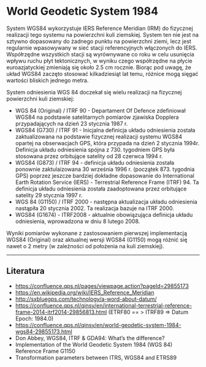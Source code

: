 # World Geodetic System 1984

System WGS84 wykorzystuje IERS Reference Meridian (IRM) do fizycznej realizacji tego systemu na powierzchni kuli ziemskiej. System ten nie jest na sztywno dopasowany do żadnego punktu na powierzchni ziemi, lecz jest regularnie wpasowywany w sieć stacji referencyjnych włączonych do IERS. Współrzędne wszystkich stacji są wyrównywane co roku w celu usunięcia wpływu ruchu płyt tektonicznych, w wyniku czego współrzędne na płycie euroazjatyckiej zmieniają się około 2.5 cm rocznie. Biorąc pod uwagę, że układ WGS84 zaczęto stosować kilkadziesiąt lat temu, różnice mogą sięgać wartości bliskich jednego metra.

System odniesienia WGS 84 doczekał się wielu realizacji na fizycznej powierzchni kuli ziemskiej:

- WGS 84 (Original) / ITRF 90 - Departament Of Defence zdefiniował WGS84 na podstawie satelitarnych pomiarów zjawiska Dopplera przypadających na dzień 23 stycznia 1987 r. 
- WGS84 (G730) / ITRF 91 - Inicjalna definicja układu odniesienia została zaktualizowana na podstawie fizycznej realizacji systemu WGS84 opartej na obserwacjach GPS, która przypada na dzień 2 stycznia 1994r. Definicja układu odniesienia spójna z 730. tygodniem GPS była stosowana przez orbitujące satelity od 28 czerwca 1994 r.
- WGS84 (G873) / ITRF 94 - definicja układu odniesienia została ponownie zaktulaizowana 30 września 1996 r. (początek 873. tygodnia GPS) poprzez jeszcze bardziej dokładne dopasowanie do International Earth Rotation Service (IERS) - Terrestrial Reference Frame (ITRF) 94. Ta definicja układu odniesienia została zaadoptowana przez orbitujące satelity 29 stycznia 1997 r.
- WGS 84 (G1150) / ITRF 2000 - następna aktualizacja układu odniesienia nastąpiła 20 stycznia 2002. Ta realizacja bazuje na ITRF 2000.
- WGS84 (G1674) - ITRF2008 - aktualnie obowiązująca definicja układu odniesienia, wprowadzona w dniu 8 lutego 2008.
  
Wyniki pomiarów wykonane z zastosowaniem pierwszej implementacją WGS84 (Original) oraz aktualnej wersji WGS84 (G1150) mogą różnić się nawet o 2 metry (w zależności od położenia na kuli ziemskiej).

***

## Literatura

- https://confluence.qps.nl/pages/viewpage.action?pageId=29855173
- https://en.wikipedia.org/wiki/IERS_Reference_Meridian
- http://sxbluegps.com/technology/a-word-about-datum/
- https://confluence.qps.nl/qinsy/en/international-terrestrial-reference-frame-2014-itrf2014-29856813.html (ETRF80 == > ITRF89 ⇒ Datum Epoch: 1984.0)
- https://confluence.qps.nl/qinsy/en/world-geodetic-system-1984-wgs84-29855173.html
- Don Abbey, WGS84, ITRF & GDA94: What’s the difference?
- Implementation of the World Geodetic System 1984 (WGS 84) Reference Frame G1150
- Transformation parameters between ITRS, WGS84 and ETRS89

